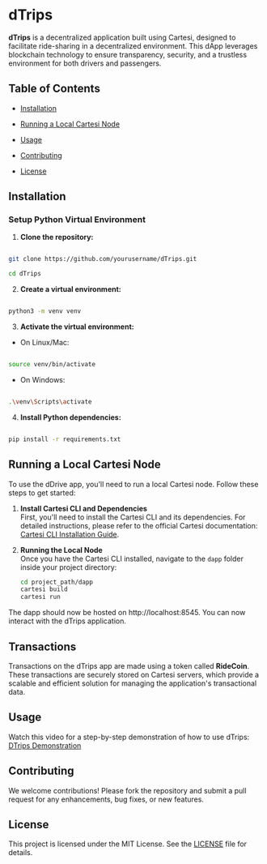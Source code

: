 # dTrips

  

**dTrips** is a decentralized application built using Cartesi, designed to facilitate ride-sharing in a decentralized environment. This dApp leverages blockchain technology to ensure transparency, security, and a trustless environment for both drivers and passengers.

  

## Table of Contents

  
- [Installation](#installation)

- [Running a Local Cartesi Node](#running-a-local-cartesi-node)

- [Usage](#usage)

- [Contributing](#contributing)

- [License](#license)

  

  

## Installation

  

### Setup Python Virtual Environment

  

1.  **Clone the repository:**

  

```bash

git clone https://github.com/yourusername/dTrips.git

cd dTrips

```

  

2.  **Create a virtual environment:**

  

```bash

python3 -m venv venv

```

  

3.  **Activate the virtual environment:**

  

- On Linux/Mac:

  

```bash

source venv/bin/activate

```

  

- On Windows:

  

```bash

.\venv\Scripts\activate

```

  

4.  **Install Python dependencies:**

  

```bash

pip install -r requirements.txt

```

## Running a Local Cartesi Node

To use the dDrive app, you'll need to run a local Cartesi node. Follow these steps to get started:

1. **Install Cartesi CLI and Dependencies**  
   First, you'll need to install the Cartesi CLI and its dependencies. For detailed instructions, please refer to the official Cartesi documentation: [Cartesi CLI Installation Guide](https://docs.cartesi.io/cartesi-rollups/1.3/development/installation/).

2. **Running the Local Node**  
   Once you have the Cartesi CLI installed, navigate to the `dapp` folder inside your project directory:

   ```bash
   cd project_path/dapp
   cartesi build
   cartesi run


The dapp should now be hosted on http://localhost:8545. You can now interact with the dTrips application.
  
## Transactions

Transactions on the dTrips app are made using a token called **RideCoin**. These transactions are securely stored on Cartesi servers, which provide a scalable and efficient solution for managing the application's transactional data.

## Usage
Watch this video for a step-by-step demonstration of how to use dTrips:
[DTrips Demonstration](https://drive.google.com/drive/folders/1hM5tVrO3pD0q420y1p64MgkWEciSIMkR?usp=sharing)

  



  

## Contributing

  

We welcome contributions! Please fork the repository and submit a pull request for any enhancements, bug fixes, or new features.

  

## License

  

This project is licensed under the MIT License. See the [LICENSE](LICENSE) file for details.